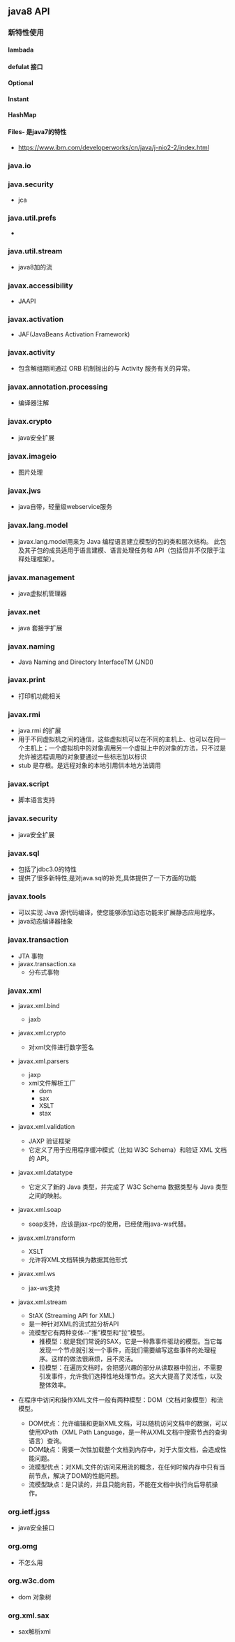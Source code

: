 ## java8 API

### 新特性使用

#### lambada

#### defulat 接口

#### Optional<T>

#### Instant

#### HashMap

#### Files- 是java7的特性
 * https://www.ibm.com/developerworks/cn/java/j-nio2-2/index.html


### java.io

### java.security
 * jca

### java.util.prefs
 * 

### java.util.stream
 * java8加的流

### javax.accessibility 
 * JAAPI

### javax.activation
 * JAF(JavaBeans Activation Framework)

### javax.activity
 * 包含解组期间通过 ORB 机制抛出的与 Activity 服务有关的异常。

### javax.annotation.processing 
 * 编译器注解

### javax.crypto 
 * java安全扩展

### javax.imageio 
 * 图片处理

### javax.jws 
 * java自带，轻量级webservice服务

### javax.lang.model
 * javax.lang.model用来为 Java 编程语言建立模型的包的类和层次结构。 此包及其子包的成员适用于语言建模、语言处理任务和 API（包括但并不仅限于注释处理框架）。

### javax.management 
 * java虚拟机管理器
 
### javax.net
 * java 套接字扩展
 
### javax.naming
 * Java Naming and Directory InterfaceTM (JNDI)

### javax.print
 * 打印机功能相关
 
### javax.rmi 
 * java.rmi 的扩展
 * 用于不同虚拟机之间的通信，这些虚拟机可以在不同的主机上、也可以在同一个主机上；一个虚拟机中的对象调用另一个虚拟上中的对象的方法，只不过是允许被远程调用的对象要通过一些标志加以标识
 * stub 是存根。是远程对象的本地引用供本地方法调用

### javax.script 
 * 脚本语言支持

### javax.security
 * java安全扩展

### javax.sql
 * 包括了jdbc3.0的特性   
 * 提供了很多新特性,是对java.sql的补充,具体提供了一下方面的功能

### javax.tools
 * 可以实现 Java 源代码编译，使您能够添加动态功能来扩展静态应用程序。
 * java动态编译器抽象

### javax.transaction 
 * JTA 事物
 * javax.transaction.xa
   + 分布式事物
   
### javax.xml
 * javax.xml.bind
   + jaxb
 * javax.xml.crypto
   + 对xml文件进行数字签名
 * javax.xml.parsers 
   + jaxp
   + xml文件解析工厂
     - dom
     - sax
     - XSLT
     - stax
 * javax.xml.validation
   + JAXP 验证框架
   + 它定义了用于应用程序缓冲模式（比如 W3C Schema）和验证 XML 文档的 API。
   
 * javax.xml.datatype
   + 它定义了新的 Java 类型，并完成了 W3C Schema 数据类型与 Java 类型之间的映射。
 * javax.xml.soap 
   + soap支持，应该是jax-rpc的使用，已经使用java-ws代替。
 * javax.xml.transform 
   + XSLT
   + 允许将XML文档转换为数据其他形式
   
 * javax.xml.ws 
   + jax-ws支持
 * javax.xml.stream 
   + StAX (Streaming API for XML)
   + 是一种针对XML的流式拉分析API
   + 流模型它有两种变体--“推”模型和“拉”模型。 
      - 推模型：就是我们常说的SAX，它是一种靠事件驱动的模型。当它每发现一个节点就引发一个事件，而我们需要编写这些事件的处理程序。这样的做法很麻烦，且不灵活。
      - 拉模型：在遍历文档时，会把感兴趣的部分从读取器中拉出，不需要引发事件，允许我们选择性地处理节点。这大大提高了灵活性，以及整体效率。
   
 * 在程序中访问和操作XML文件一般有两种模型：DOM（文档对象模型）和流模型。
   + DOM优点：允许编辑和更新XML文档，可以随机访问文档中的数据，可以使用XPath（XML Path Language，是一种从XML文档中搜索节点的查询语言）查询。 
   + DOM缺点：需要一次性加载整个文档到内存中，对于大型文档，会造成性能问题。
   + 流模型优点：对XML文件的访问采用流的概念，在任何时候内存中只有当前节点，解决了DOM的性能问题。 
   + 流模型缺点：是只读的，并且只能向前，不能在文档中执行向后导航操作。
   
### org.ietf.jgss 
 * java安全接口
 
### org.omg
 * 不怎么用
 
### org.w3c.dom
 * dom 对象树
 
### org.xml.sax 
 * sax解析xml